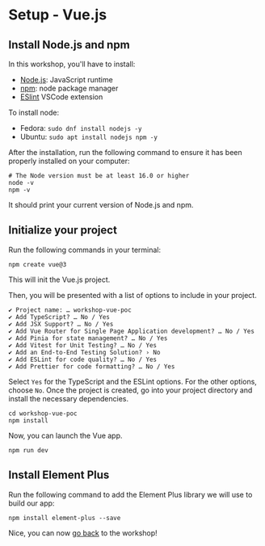 # Setup - Vue.js

## Install Node.js and npm

In this workshop, you'll have to install:
- [Node.js](https://nodejs.org/): JavaScript runtime
- [npm](https://www.npmjs.com/): node package manager
- [ESlint](https://marketplace.visualstudio.com/items?itemName=dbaeumer.vscode-eslint) VSCode extension

To install node:

- Fedora: `sudo dnf install nodejs -y`
- Ubuntu: `sudo apt install nodejs npm -y`

After the installation, run the following command to ensure it has been properly installed on your computer:

```shell
# The Node version must be at least 16.0 or higher
node -v
npm -v
```

It should print your current version of Node.js and npm.

## Initialize your project

Run the following commands in your terminal:

```shell
npm create vue@3
```
This will init the Vue.js project.

Then, you will be presented with a list of options to include in your project.

```
✔ Project name: … workshop-vue-poc
✔ Add TypeScript? … No / Yes
✔ Add JSX Support? … No / Yes
✔ Add Vue Router for Single Page Application development? … No / Yes
✔ Add Pinia for state management? … No / Yes
✔ Add Vitest for Unit Testing? … No / Yes
✔ Add an End-to-End Testing Solution? › No
✔ Add ESLint for code quality? … No / Yes
✔ Add Prettier for code formatting? … No / Yes
```

Select `Yes` for the TypeScript and the ESLint options. For the other options, choose `No`.
Once the project is created, go into your project directory and install the necessary dependencies.

```shell
cd workshop-vue-poc
npm install
```

Now, you can launch the Vue app.

```shell
npm run dev
```

## Install Element Plus

Run the following command to add the Element Plus library we will use to build our app:

```shell
npm install element-plus --save 
```

Nice, you can now [go back](./README.md) to the workshop!
